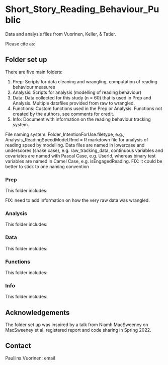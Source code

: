 # Short_Story_Reading_Behaviour_Public

Data and analysis files from Vuorinen, Keller, & Tatler.

Please cite as:

## Folder set up

There are five main folders:
1. Prep: Scripts for data cleaning and wrangling, computation of reading behaviour measures
2. Analysis: Scripts for analysis (modelling of reading behaviour)
3. Data: Data collected for this study (n = 60) that is used in Prep and Analysis. Multiple datafiles provided from raw to wrangled.
4. Functions: Custom functions used in the Prep or Analysis. Functions not created by the authors, see comments for credit.
5. Info: Document with information on the reading behaviour tracking system.

File naming system: Folder_IntentionForUse.filetype, e.g., Analysis_ReadingSpeedModel.Rmd = R markdown file for analysis of reading speed by modelling.
Data files are named in lowercase and underscores (snake case), e.g. raw_tracking_data, continuous variables and covariates are named with Pascal Case, e.g. UserId, whereas binary test variables are named in Camel Case, e.g. isEngagedReading.
FIX: it could be better to stick to one naming convention

### Prep

This folder includes:

FIX: need to add information on how the very raw data was wrangled.

### Analysis

This folder includes:

### Data

This folder includes:

### Functions

This folder includes:

### Info

This folder includes:

## Acknowledgements

The folder set up was inspired by a talk from Niamh MacSweeney on MacSweeney et al. registered report and code sharing in Spring 2022.

## Contact

Pauliina Vuorinen: email